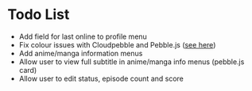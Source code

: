 # Todo List
- Add field for last online to profile menu
- Fix colour issues with Cloudpebble and Pebble.js ([see here](http://forums.getpebble.com/discussion/24694/pebble-js-cloudpebble-no-color-in-basalt-emulator))
- Add anime/manga information menus
- Allow user to view full subtitle in anime/manga info menus (pebble.js card)
- Allow user to edit status, episode count and score
